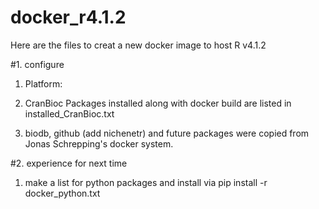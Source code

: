 # docker_r4.1.2

Here are the files to creat a new docker image to host R v4.1.2

#1. configure 
1) Platform:

2) CranBioc Packages installed along with docker build are listed in installed_CranBioc.txt

3) biodb, github (add nichenetr) and future packages were copied from Jonas Schrepping's docker system.

#2. experience for next time
1) make a list for python packages and install via pip install -r docker_python.txt




